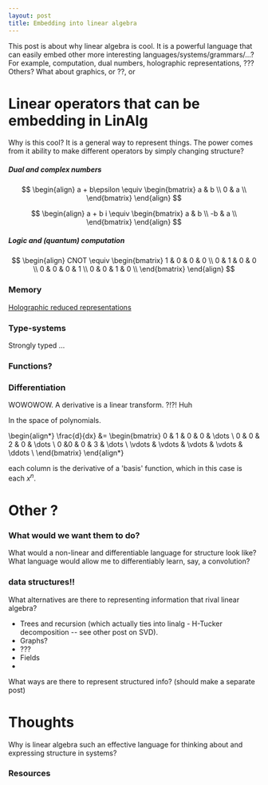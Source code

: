 ```yaml
---
layout: post
title: Embedding into linear algebra
---
```


This post is about why linear algebra is cool. It is a powerful language that can easily embed other more interesting languages/systems/grammars/...? For example, computation, dual numbers, holographic representations, ???
Others? What about graphics, or ??, or


# Linear operators that can be embedding in LinAlg

Why is this cool? It is a general way to represent things. The power comes from it ability to make different operators by simply changing structure?

##### Dual and complex numbers

$$
\begin{align}
a + b\epsilon \equiv
\begin{bmatrix}
a & b \\
0 & a \\
\end{bmatrix}
\end{align}
$$

$$
\begin{align}
a + b i \equiv
\begin{bmatrix}
a & b \\
-b & a \\
\end{bmatrix}
\end{align}
$$

##### Logic and (quantum) computation


$$
\begin{align}
CNOT \equiv
\begin{bmatrix}
1 & 0 & 0 & 0 \\
0 & 1 & 0 & 0 \\
0 & 0 & 0 & 1 \\
0 & 0 & 1 & 0 \\
\end{bmatrix}
\end{align}
$$

### Memory

[Holographic reduced representations](http://www2.fiit.stuba.sk/~kvasnicka/CognitiveScience/6.prednaska/plate.ieee95.pdf)



### Type-systems

Strongly typed …


### Functions?



### Differentiation

WOWOWOW. A derivative is a linear transform. ?!?! Huh

In the space of polynomials.

\begin{align*}
\frac{d}{dx} &= \begin{bmatrix}
0 & 1 & 0 & 0 & \dots \\
0 & 0 & 2 & 0 &  \dots \\
0 &0 & 0 & 3 & \dots \\
\vdots & \vdots & \vdots & \vdots & \ddots \\
\end{bmatrix}
\end{align*}

each column is the derivative of a 'basis' function, which in this case is each $x^n$.


# Other ?

### What would we want them to do?

What would a non-linear and differentiable language for structure look like? What language would allow me to differentiably learn, say, a convolution?


### data structures!!

What alternatives are there to representing information that rival linear algebra?
* Trees and recursion (which actually ties into linalg - H-Tucker decomposition -- see other post on SVD).
* Graphs?
* ???
* Fields
*

What ways are there to represent structured info? (should make a separate post)


# Thoughts

Why is linear algebra such an effective language for thinking about and expressing structure in systems?


### Resources
